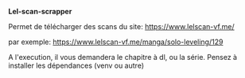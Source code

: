 **Lel-scan-scrapper**

Permet de télécharger des scans du site: 
https://www.lelscan-vf.me/

par exemple: 
https://www.lelscan-vf.me/manga/solo-leveling/129

A l'execution, il vous demandera le chapitre à dl, ou la série.
Pensez à installer les dépendances (venv ou autre)

